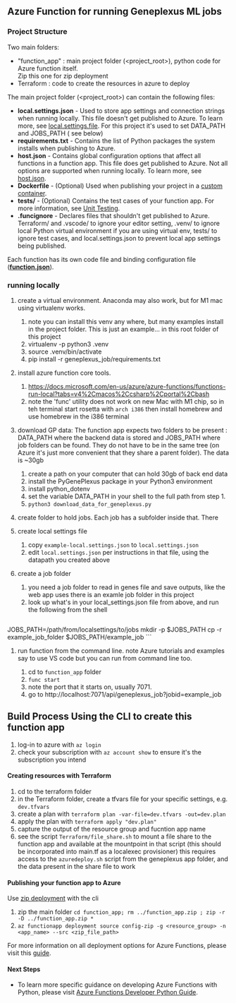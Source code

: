 ## Azure Function for running Geneplexus ML jobs

### Project Structure

Two main folders: 
 - "function_app"  :  main project folder (<project_root>), python code for  Azure function itself.  
                    Zip this one for zip deployment
 -  Terraform       : code to create the resources in azure to deploy


The main project folder (<project_root>) can contain the following files:

* **local.settings.json** - Used to store app settings and connection strings when running locally. This file doesn't get published to Azure. To learn more, see [local.settings.file](https://aka.ms/azure-functions/python/local-settings).  For this project it's used to set DATA_PATH and JOBS_PATH ( see below)
* **requirements.txt** - Contains the list of Python packages the system installs when publishing to Azure.
* **host.json** - Contains global configuration options that affect all functions in a function app. This file does get published to Azure. Not all options are supported when running locally. To learn more, see [host.json](https://aka.ms/azure-functions/python/host.json).
* **Dockerfile** - (Optional) Used when publishing your project in a [custom container](https://aka.ms/azure-functions/python/custom-container).
* **tests/** - (Optional) Contains the test cases of your function app. For more information, see [Unit Testing](https://aka.ms/azure-functions/python/unit-testing).
* **.funcignore** -  Declares files that shouldn't get published to Azure. Terraform/ and .vscode/ to ignore your editor setting, .venv/ to ignore local Python virtual environment if you are using virtual env, tests/ to ignore test cases, and local.settings.json to prevent local app settings being published.

Each function has its own code file and binding configuration file ([**function.json**](https://aka.ms/azure-functions/python/function.json)).
 


### running locally
1. create a virtual environment.   Anaconda may also work, but for M1 mac using virtualenv works. 
    1. note you can install this venv any where, but many examples install in the project folder.  This is just an example... in this root folder of this project
    1. virtualenv -p python3 .venv
    1. source .venv/bin/activate
    1. pip install -r geneplexus_job/requirements.txt

1. install azure function core tools. 
    1.  https://docs.microsoft.com/en-us/azure/azure-functions/functions-run-local?tabs=v4%2Cmacos%2Ccsharp%2Cportal%2Cbash
    1. note the 'func' utility does not work on new Mac with M1 chip, so in teh terminal start rosetta with `arch i386` then install homebrew and use homebrew in the i386 terminal 
    
1. download GP data: 
    The function app expects two folders to be present : DATA_PATH where the backend data is stored and JOBS_PATH where job folders can be found.  They do not have to be in the same tree (on Azure it's just more convenient that they share a parent folder).
    The data is ~30gb 
    1. create a path on your computer that can hold 30gb of back end data
    1. install the PyGenePlexus package in your Python3 environment
    1. install python_dotenv
    1. set the variable DATA_PATH in your shell to the full path from step 1. 
    1. `python3 download_data_for_geneplexus.py` 

1. create folder to hold jobs.   Each job has a subfolder inside that.   There 
1. create local settings file
    1. copy `example-local.settings.json` to `local.settings.json`
    1. edit `local.settings.json` per instructions in that file, using the datapath 
       you created above
1. create a job folder
    1. you need a job folder to read in genes file and save outputs, like the web app uses
       there is an examle job folder in this project    
    2. look up what's in your local_settings.json file from above, and run the following from the shell 
    ```
JOBS_PATH=/path/from/localsettings/to/jobs
mkdir -p $JOBS_PATH
cp -r example_job_folder $JOBS_PATH/example_job
    ```


1. run function from the command line.  note Azure tutorials and examples say to use VS code but you can run from command line too. 

    1. cd to `function_app` folder
    1. `func start`
    1. note the port that it starts on, usually 7071.  
    1. go to http://localhost:7071/api/geneplexus_job?jobid=example_job

   
## Build Process Using the CLI to create this function app

1. log-in to azure with `az login`
1. check your subscription with `az account show`  to ensure it's the subscription you intend

#### Creating resources with Terraform

1. cd to the terraform folder
1. in the Terraform folder, create a tfvars file for your specific settings, e.g. `dev.tfvars`
2. create a plan with `terraform plan -var-file=dev.tfvars -out=dev.plan`
3. apply the plan with `terraform apply "dev.plan" ` 
4. capture the output of the resource group and fucntion app name
5. see the script `Terraform/file_share.sh` to mount a file share to the function app and available at the mountpoint in that script
    (this should be incorporated into main.tf as a localexec provisioner)
    this requires access to the `azuredeploy.sh` script from the geneplexus app folder, and the data present in the share file to work

#### Publishing your function app to Azure 

Use [zip deployment](https://docs.microsoft.com/en-us/azure/azure-functions/deployment-zip-push) with the cli

1. zip the main folder  `cd function_app; rm ../function_app.zip ; zip -r -D ../function_app.zip *`
1. `az functionapp deployment source config-zip -g <resource_group> -n <app_name> --src <zip_file_path>`

For more information on all deployment options for Azure Functions, please visit this [guide](https://docs.microsoft.com/en-us/azure/azure-functions/create-first-function-vs-code-python#publish-the-project-to-azure).

#### Next Steps

* To learn more specific guidance on developing Azure Functions with Python, please visit [Azure Functions Developer Python Guide](https://aka.ms/azure-functions/python/python-developer-guide).